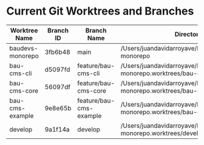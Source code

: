 # Current Git Worktrees and Branches

| Worktree Name          | Branch ID     | Branch Name        | Directory                                  | Last Updated       |
|------------------------|-----------------|------------------|--------------------------------------------|--------------------|
| baudevs-monorepo          | 3fb6b48          | main          | /Users/juandavidarroyave/Developer/baudevs-monorepo         | 2024-12-22         |
| bau-cms-cli          | d5097fd          | feature/bau-cms-cli          | /Users/juandavidarroyave/Developer/baudevs-monorepo.worktrees/bau-cms-cli         | 2024-12-22         |
| bau-cms-core          | 56097df          | feature/bau-cms-core          | /Users/juandavidarroyave/Developer/baudevs-monorepo.worktrees/bau-cms-core         | 2024-12-22         |
| bau-cms-example          | 9e8e65b          | feature/bau-cms-example          | /Users/juandavidarroyave/Developer/baudevs-monorepo.worktrees/bau-cms-example         | 2024-12-22         |
| develop          | 9a1f14a          | develop          | /Users/juandavidarroyave/Developer/baudevs-monorepo.worktrees/develop         | 2024-12-22         |
